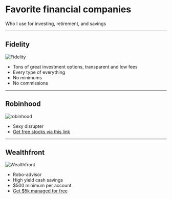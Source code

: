 # Favorite financial companies

Who I use for investing, retirement, and savings

--- 

## Fidelity
![Fidelity](https://external-content.duckduckgo.com/iu/?u=https%3A%2F%2Ftse3.mm.bing.net%2Fth%3Fid%3DOIP.uyEpPYHTxGDA4yERWmu3lQHaFj%26pid%3DApi&f=1)
- Tons of great investment options, transparent and low fees
- Every type of everything
- No minimums
- No commissions

---

## Robinhood
![robinhood](https://images.squarespace-cdn.com/content/v1/53fe4a70e4b0a2293ab0e42a/1509472030977-U6A1JU0ZGPUG4UIUAPUS/ke17ZwdGBToddI8pDm48kNvT88LknE-K9M4pGNO0Iqd7gQa3H78H3Y0txjaiv_0fDoOvxcdMmMKkDsyUqMSsMWxHk725yiiHCCLfrh8O1z5QPOohDIaIeljMHgDF5CVlOqpeNLcJ80NK65_fV7S1UbeDbaZv1s3QfpIA4TYnL5Qao8BosUKjCVjCf8TKewJIH3bqxw7fF48mhrq5Ulr0Hg/10.png?format=750w)
- Sexy disrupter
- [Get free stocks via this link](http://join.robinhood.com/davidl428)

---

## Wealthfront
![Wealthfront](https://d1rthi4uscpmfy.cloudfront.net/assets/guest/og-88e41809815b5fd65565b79a37ad5c93a02a5a619a1b820e7e91bbb4b0e2c0e4.png)
- Robo-advisor
- High yield cash savings
- $500 minimum per account
- [Get $5k managed for free](https://wlth.fr/291qhrr)

